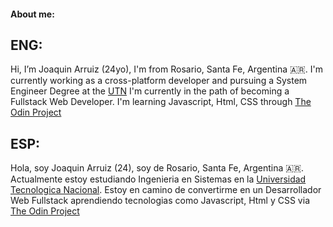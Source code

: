#### About me:

## ENG:

Hi, I’m Joaquin Arruiz (24yo), I'm from Rosario, Santa Fe, Argentina 🇦🇷. I'm currently working as a cross-platform developer and pursuing a System Engineer Degree at the [UTN](https://en.wikipedia.org/wiki/National_Technological_University)
I'm currently in the path of becoming a Fullstack Web Developer. I'm learning Javascript, Html, CSS through [The Odin Project](https://www.theodinproject.com/)



## ESP:

Hola, soy Joaquin Arruiz (24), soy de Rosario, Santa Fe, Argentina 🇦🇷. Actualmente estoy estudiando Ingenieria en Sistemas en la [Universidad Tecnologica Nacional](https://es.wikipedia.org/wiki/Universidad_Tecnol%C3%B3gica_Nacional).
Estoy en camino de convertirme en un Desarrollador Web Fullstack aprendiendo tecnologias como Javascript, Html y CSS via [The Odin Project](https://www.theodinproject.com/) 
